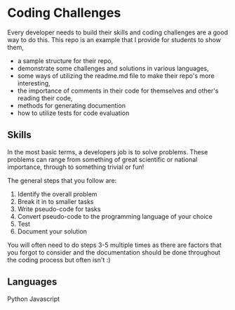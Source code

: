 # Coding Challenges

Every developer needs to build their skills and coding challenges are a good way to do this. This repo is an example that I provide for students to show them, 

* a sample structure for their repo, 
* demonstrate some challenges and solutions in various languages, 
* some ways of utilizing the readme.md file to make their repo's more interesting,
* the importance of comments in their code for themselves and other's reading their code, 
* methods for generating documention
* how to utilize tests for code evaluation

## Skills

In the most basic terms, a developers job is to solve problems. These problems can range from something of great scientific or national importance, through to something trivial or fun! 

The general steps that you follow are: 

1. Identify the overall problem 
2. Break it in to smaller tasks
3. Write pseudo-code for tasks
4. Convert pseudo-code to the programming language of your choice
5. Test 
6. Document your solution

You will often need to do steps 3-5 multiple times as there are factors that you forgot to consider and the documentation should be done throughout the coding process but often isn't :) 

## Languages

Python
Javascript
